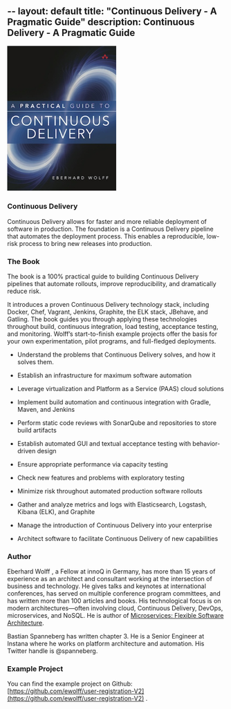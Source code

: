 --
layout: default
title: "Continuous Delivery - A Pragmatic Guide"
description: Continuous Delivery - A Pragmatic Guide
---

<img src="images/book.jpg" width="50%" /> 

### Continuous Delivery

Continuous Delivery allows for faster and more reliable deployment of
software in production. The foundation is a Continuous Delivery
pipeline that automates the deployment process. This enables a
reproducible, low-risk process to bring new releases into production.

### The Book

The book is a 100% practical guide to building Continuous Delivery
pipelines that automate rollouts, improve reproducibility, and
dramatically reduce risk.

It introduces a proven Continuous Delivery technology stack, including
Docker, Chef, Vagrant, Jenkins, Graphite, the ELK stack, JBehave, and
Gatling. The book guides you through applying these technologies throughout
build, continuous integration, load testing, acceptance testing, and
monitoring. Wolff’s start-to-finish example projects offer the basis
for your own experimentation, pilot programs, and full-fledged
deployments.

* Understand the problems that Continuous Delivery solves, and how it
solves them.

* Establish an infrastructure for maximum software automation

* Leverage virtualization and Platform as a Service (PAAS) cloud solutions

* Implement build automation and continuous integration with Gradle,
  Maven, and Jenkins

* Perform static code reviews with SonarQube and repositories to store
  build artifacts

* Establish automated GUI and textual acceptance testing with
  behavior-driven design

* Ensure appropriate performance via capacity testing

* Check new features and problems with exploratory testing

* Minimize risk throughout automated production software rollouts

* Gather and analyze metrics and logs with Elasticsearch, Logstash,
  Kibana (ELK), and Graphite

* Manage the introduction of Continuous Delivery into your enterprise

* Architect software to facilitate Continuous Delivery of new capabilities

### Author

Eberhard Wolff , a Fellow at innoQ in Germany, has more than 15 years
of experience as an architect and consultant working at the
intersection of business and technology. He gives talks and keynotes
at international conferences, has served on multiple
conference program committees, and has written more than 100 articles
and books. His technological focus is on modern architectures—often
involving cloud, Continuous Delivery, DevOps, microservices, and
NoSQL.  He is author of
[Microservices: Flexible Software Architecture](http://microservices-book.com).

Bastian Spanneberg has written chapter 3. He is a Senior Engineer at
Instana where he works on platform architecture and automation. His Twitter handle is @spanneberg.


### Example Project

You can find the example project on Github:
 [https://github.com/ewolff/user-registration-V2](https://github.com/ewolff/user-registration-V2) .

